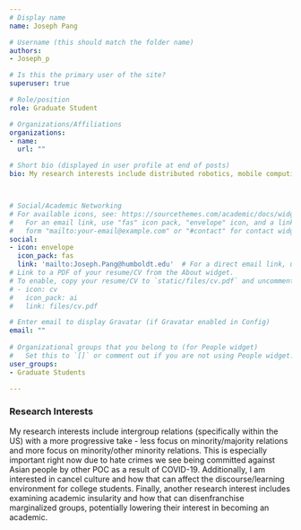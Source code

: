 ```yaml
---
# Display name
name: Joseph Pang

# Username (this should match the folder name)
authors:
- Joseph_p

# Is this the primary user of the site?
superuser: true

# Role/position
role: Graduate Student

# Organizations/Affiliations
organizations:
- name: 
  url: ""

# Short bio (displayed in user profile at end of posts)
bio: My research interests include distributed robotics, mobile computing and programmable matter.



# Social/Academic Networking
# For available icons, see: https://sourcethemes.com/academic/docs/widgets/#icons
#   For an email link, use "fas" icon pack, "envelope" icon, and a link in the
#   form "mailto:your-email@example.com" or "#contact" for contact widget.
social:
- icon: envelope
  icon_pack: fas
  link: 'mailto:Joseph.Pang@humboldt.edu'  # For a direct email link, use "mailto:test@example.org".
# Link to a PDF of your resume/CV from the About widget.
# To enable, copy your resume/CV to `static/files/cv.pdf` and uncomment the lines below.  
# - icon: cv
#   icon_pack: ai
#   link: files/cv.pdf

# Enter email to display Gravatar (if Gravatar enabled in Config)
email: ""
  
# Organizational groups that you belong to (for People widget)
#   Set this to `[]` or comment out if you are not using People widget.  
user_groups:
- Graduate Students

---
```


<h3>Research Interests</h3>
 My research interests include intergroup relations (specifically within the US) with a more progressive take - less focus on minority/majority relations and more focus on minority/other minority relations. This is especially important right now due to hate crimes we see being committed against Asian people by other POC as a result of COVID-19. Additionally, I am interested in cancel culture and how that can affect the discourse/learning environment for college students. Finally, another research interest includes examining academic insularity and how that can disenfranchise marginalized groups, potentially lowering their interest in becoming an academic.

